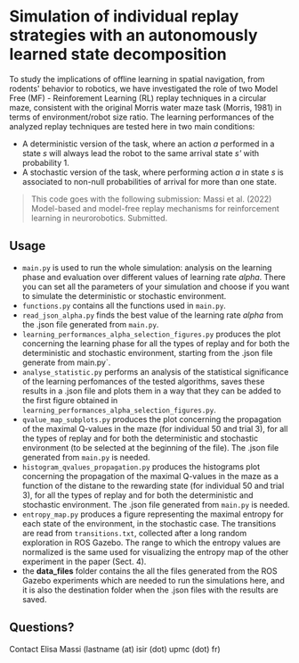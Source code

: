 # Simulation of individual replay strategies with an autonomously learned state decomposition
To study the implications of offline learning in spatial navigation, from rodents' behavior to robotics, we have
investigated the role of two Model Free (MF) - Reinforement Learning (RL) replay techniques in a circular maze,
consistent with the original Morris water maze task (Morris, 1981) in terms of environment/robot size ratio. The
learning performances of the analyzed replay techniques are tested here in two main conditions:
- A deterministic version of the task, where an action *a* performed in a state *s* will always lead the robot to the
  same arrival state *s'* with probability 1.
- A stochastic version of the task, where performing action *a* in state *s* is associated to non-null probabilities of
  arrival for more than one state.
  
> This code goes with the following submission: Massi et al. (2022) Model-based and model-free
> replay mechanisms for reinforcement learning in neurorobotics. Submitted.

## Usage
- `main.py` is used to run the whole simulation: analysis on the learning phase and evaluation over different values of
  learning rate *alpha*. There you can set all the parameters of your simulation and choose if you want to simulate the
  deterministic or stochastic environment.
- `functions.py` contains all the functions used in `main.py`.
- `read_json_alpha.py` finds the best value of the learning rate *alpha* from the .json file generated from `main.py`.
- `learning_performances_alpha_selection_figures.py` produces the plot concerning the learning phase for all the types
  of replay and for both the deterministic and stochastic environment, starting from the .json file generate from 
  main.py`.
- `analyse_statistic.py` performs an analysis of the statistical significance of the learning perfomances of the tested
  algorithms, saves these results in a .json file and plots them in a way that they can be added to the first figure
  obtained in `learning_performances_alpha_selection_figures.py`.
- `qvalue_map_subplots.py` produces the plot concerning the propagation of the maximal Q-values in the maze (for
  individual 50 and trial 3), for all the types of replay and for both the deterministic and stochastic environment (to
  be selected at the beginning of the file). The .json file generated from `main.py` is needed.
- `histogram_qvalues_propagation.py` produces the histograms plot concerning the propagation of the maximal Q-values
  in the maze as a function of the distane to the rewarding state (for individual 50 and trial 3), for all the types
  of replay and for both the deterministic and stochastic environment. The .json file generated from `main.py` is
  needed.
- `entropy_map.py` produces a figure representing the maximal entropy for each state of the environment, in the
  stochastic case. The transitions are read from `transitions.txt`, collected after a long random exploration in ROS
  Gazebo. The range to which the entropy values are normalized is the same used for visualizing the entropy map of the
  other experiment in the paper (Sect. 4).
- the **data_files** folder contains the all the files generated from the ROS Gazebo experiments which are needed to run
the simulations here, and it is also the destination folder when the .json files with the results are saved.
  
## Questions?
Contact Elisa Massi (lastname (at) isir (dot) upmc (dot) fr)